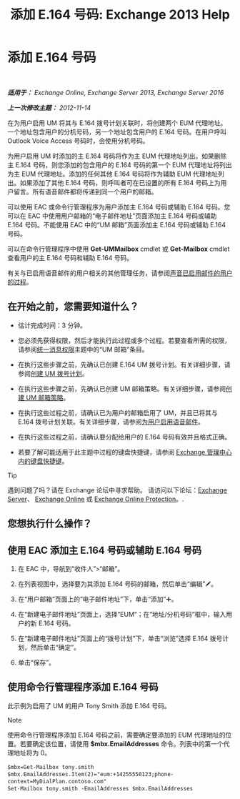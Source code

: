 ﻿---
title: '添加 E.164 号码: Exchange 2013 Help'
TOCTitle: 添加 E.164 号码
ms:assetid: fab86207-be03-40ef-9fea-045a50f3d122
ms:mtpsurl: https://technet.microsoft.com/zh-cn/library/JJ662762(v=EXCHG.150)
ms:contentKeyID: 50556699
ms.date: 01/11/2018
mtps_version: v=EXCHG.150
ms.translationtype: HT
---

# 添加 E.164 号码

 

_**适用于：** Exchange Online, Exchange Server 2013, Exchange Server 2016_

_**上一次修改主题：** 2012-11-14_

在为用户启用 UM 将其与 E.164 拨号计划关联时，将创建两个 EUM 代理地址。一个地址包含用户的分机号码，另一个地址包含用户的 E.164 号码。在用户呼叫 Outlook Voice Access 号码时，会使用分机号码。

为用户启用 UM 时添加的主 E.164 号码将作为主 EUM 代理地址列出。如果删除主 E.164 号码，则您添加的包含用户的 E.164 号码的第一个 EUM 代理地址将列出为主 EUM 代理地址。添加的任何其他 E.164 号码将作为辅助 EUM 代理地址列出。如果添加了其他 E.164 号码，则呼叫者可在已设置的所有 E.164 号码上为用户留言。所有语音邮件都将传递到同一个用户的邮箱。

可以使用 EAC 或命令行管理程序为用户添加主 E.164 号码或辅助 E.164 号码。您可以在 EAC 中使用用户邮箱的“电子邮件地址”页面添加主 E.164 号码或辅助 E.164 号码。不能使用 EAC 中的“UM 邮箱”页面添加主 E.164 号码或辅助 E.164 号码。

可以在命令行管理程序中使用 **Get-UMMailbox** cmdlet 或 **Get-Mailbox** cmdlet 查看用户的主 E.164 号码和辅助 E.164 号码。

有关与已启用语音邮件的用户相关的其他管理任务，请参阅[声音已启用邮件的用户的过程](voice-mail-enabled-user-procedures-exchange-2013-help.md)。

## 在开始之前，您需要知道什么？

  - 估计完成时间：3 分钟。

  - 您必须先获得权限，然后才能执行此过程或多个过程。若要查看所需的权限，请参阅[统一消息权限](unified-messaging-permissions-exchange-2013-help.md)主题中的“UM 邮箱”条目。

  - 在执行这些步骤之前，先确认已创建 E.164 UM 拨号计划。有关详细步骤，请参阅[创建 UM 拨号计划](create-a-um-dial-plan-exchange-2013-help.md)。

  - 在执行这些步骤之前，先确认已创建 UM 邮箱策略。有关详细步骤，请参阅[创建 UM 邮箱策略](create-a-um-mailbox-policy-exchange-2013-help.md)。

  - 在执行这些过程之前，请确认已为用户的邮箱启用了 UM，并且已将其与 E.164 拨号计划关联。有关详细步骤，请参阅[为用户启用语音邮件](enable-a-user-for-voice-mail-exchange-2013-help.md)。

  - 在执行这些过程之前，请确认要分配给用户的 E.164 号码有效并且格式正确。

  - 若要了解可能适用于此主题中过程的键盘快捷键，请参阅 [Exchange 管理中心内的键盘快捷键](keyboard-shortcuts-in-the-exchange-admin-center-exchange-online-protection-help.md)。

> [!TIP]  
> 遇到问题了吗？请在 Exchange 论坛中寻求帮助。 请访问以下论坛：<a href="https://go.microsoft.com/fwlink/p/?linkid=60612">Exchange Server</a>、 <a href="https://go.microsoft.com/fwlink/p/?linkid=267542">Exchange Online</a> 或 <a href="https://go.microsoft.com/fwlink/p/?linkid=285351">Exchange Online Protection</a>。.


## 您想执行什么操作？

## 使用 EAC 添加主 E.164 号码或辅助 E.164 号码

1.  在 EAC 中，导航到“收件人”\>“邮箱”。

2.  在列表视图中，选择要为其添加 E.164 号码的邮箱，然后单击“编辑”![编辑图标](images/Bb124582.6f53ccb2-1f13-4c02-bea0-30690e6ea71d(EXCHG.150).gif "编辑图标")。

3.  在“用户邮箱”页面上的“电子邮件地址”下，单击“添加”![添加图标](images/JJ218640.c1e75329-d6d7-4073-a27d-498590bbb558(EXCHG.150).gif "添加图标")。

4.  在“新建电子邮件地址”页面上，选择“EUM”；在“地址/分机号码”框中，输入用户的新 E.164 号码。

5.  在“新建电子邮件地址”页面上的“拨号计划”下，单击“浏览”选择 E.164 拨号计划，然后单击“确定”。

6.  单击“保存”。

## 使用命令行管理程序添加 E.164 号码

此示例为启用了 UM 的用户 Tony Smith 添加 E.164 号码。

> [!NOTE]  
> 使用命令行管理程序添加 E.164 号码之前，需要确定要添加的 EUM 代理地址的位置。若要确定该位置，请使用 <strong>$mbx.EmailAddresses</strong> 命令。列表中的第一个代理地址将为 0。


    $mbx=Get-Mailbox tony.smith
    $mbx.EmailAddresses.Item(2)="eum:+14255550123;phone-context=MyDialPlan.contoso.com"
    Set-Mailbox tony.smith -EmailAddresses $mbx.EmailAddresses

